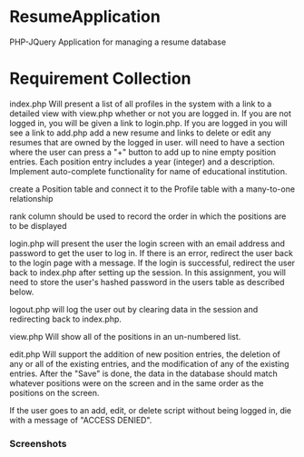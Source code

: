 # ResumeApplication
PHP-JQuery Application for managing a resume database

# Requirement Collection

index.php Will present a list of all profiles in the system with a link to a detailed view with view.php whether or not you are logged in. If you are not logged in, you will be given a link to login.php. If you are logged in you will see a link to add.php add a new resume and links to delete or edit any resumes that are owned by the logged in user. will need to have a section where the user can press a "+" button to add up to nine empty position entries. Each position entry includes a year (integer) and a description. Implement auto-complete functionality for name of educational institution.

create a Position table and connect it to the Profile table with a many-to-one relationship

rank column should be used to record the order in which the positions are to be displayed

login.php will present the user the login screen with an email address and password to get the user to log in. If there is an error, redirect the user back to the login page with a message. If the login is successful, redirect the user back to index.php after setting up the session. In this assignment, you will need to store the user's hashed password in the users table as described below.

logout.php will log the user out by clearing data in the session and redirecting back to index.php.

view.php Will show all of the positions in an un-numbered list.

edit.php Will support the addition of new position entries, the deletion of any or all of the existing entries, and the modification of any of the existing entries. After the "Save" is done, the data in the database should match whatever positions were on the screen and in the same order as the positions on the screen.

If the user goes to an add, edit, or delete script without being logged in, die with a message of "ACCESS DENIED".

### Screenshots
